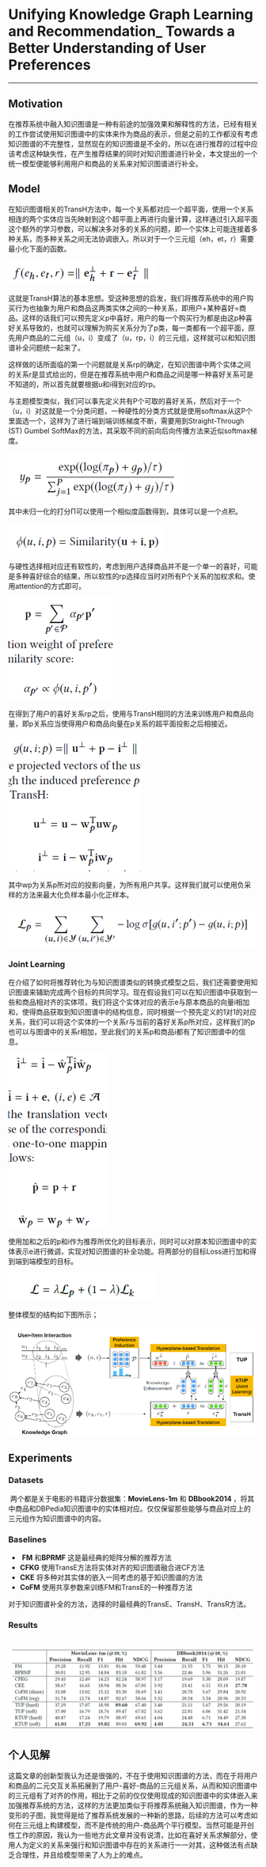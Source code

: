# Unifying Knowledge Graph Learning and Recommendation_ Towards a Better Understanding of User Preferences

------

## Motivation

​	在推荐系统中融入知识图谱是一种有前途的加强效果和解释性的方法，已经有相关的工作尝试使用知识图谱中的实体来作为商品的表示，但是之前的工作都没有考虑知识图谱的不完整性，显然现在的知识图谱是不全的，所以在进行推荐的过程中应该考虑这种缺失性，在产生推荐结果的同时对知识图谱进行补全，本文提出的一个统一模型便能够利用用户和商品的关系来对知识图谱进行补全。

## Model

​	在知识图谱相关的TransH方法中，每一个关系都对应一个超平面，使用一个关系相连的两个实体应当先映射到这个超平面上再进行向量计算，这样通过引入超平面这个额外的学习参数，可以解决多对多的关系的问题，即一个实体上可能连接着多种关系，而多种关系之间无法协调嵌入。所以对于一个三元组（eh，et，r）需要最小化下面的函数。

![image-20200201111239946](https://github.com/linzihan-backforward/PaperNotes/blob/master/WWW/%5BWWW2019%5D%20Unifying%20Knowledge%20Graph%20Learning%20and%20Recommendation_%20Towards%20a%20Better%20Understanding%20of%20User%20Preferences/image-20200201111239946.png?raw=true)

这就是TransH算法的基本思想。受这种思想的启发，我们将推荐系统中的用户购买行为也抽象为用户和商品这两类实体之间的一种关系，即用户+某种喜好=商品。这样的话我们可以预先定义p中喜好，用户的每一个购买行为都是由这p种喜好关系导致的，也就可以理解为购买关系分为了p类，每一类都有一个超平面，原先用户商品的二元组（u，i）变成了（u，rp，i）的三元组，这样就可以和知识图谱补全问题统一起来了。

​	这样做的话所面临的第一个问题就是关系rp的确定，在知识图谱中两个实体之间的关系r是显式给出的，但是在推荐系统中用户和商品之间是哪一种喜好关系可是不知道的，所以首先就要根据u和i得到对应的rp。

​	与主题模型类似，我们可以事先定义共有P个可取的喜好关系，然后对于一个（u，i）对这就是一个分类问题，一种硬性的分类方式就是使用softmax从这P个里面选一个，这样为了进行端到端训练梯度不断，需要用到Straight-Through (ST) Gumbel SoftMax的方法，其采取不同的前向后向传播方法来近似softmax梯度。

![image-20200201112533626](https://github.com/linzihan-backforward/PaperNotes/blob/master/WWW/%5BWWW2019%5D%20Unifying%20Knowledge%20Graph%20Learning%20and%20Recommendation_%20Towards%20a%20Better%20Understanding%20of%20User%20Preferences/image-20200201112533626.png?raw=true)

其中未归一化的打分Π可以使用一个相似度函数得到，具体可以是一个点积。

![image-20200201112618357](https://github.com/linzihan-backforward/PaperNotes/blob/master/WWW/%5BWWW2019%5D%20Unifying%20Knowledge%20Graph%20Learning%20and%20Recommendation_%20Towards%20a%20Better%20Understanding%20of%20User%20Preferences/image-20200201112618357.png?raw=true)

与硬性选择相对应还有软性的，考虑到用户选择商品并不是一个单一的喜好，可能是多种喜好综合的结果，所以软性的rp选择应当时对所有P个关系的加权求和。使用attention的方式即可。

![image-20200201112847630](https://github.com/linzihan-backforward/PaperNotes/blob/master/WWW/%5BWWW2019%5D%20Unifying%20Knowledge%20Graph%20Learning%20and%20Recommendation_%20Towards%20a%20Better%20Understanding%20of%20User%20Preferences/image-20200201112847630.png?raw=true)

​	在得到了用户的喜好关系rp之后，使用与TransH相同的方法来训练用户和商品向量，即p关系应当使得用户和商品向量在p关系的超平面投影之后相接近。

![image-20200201145058812](https://github.com/linzihan-backforward/PaperNotes/blob/master/WWW/%5BWWW2019%5D%20Unifying%20Knowledge%20Graph%20Learning%20and%20Recommendation_%20Towards%20a%20Better%20Understanding%20of%20User%20Preferences/image-20200201145058812.png?raw=true)

​	其中wp为关系p所对应的投影向量，为所有用户共享。这样我们就可以使用负采样的方法来最大化负样本最小化正样本。

![image-20200201145219516](https://github.com/linzihan-backforward/PaperNotes/blob/master/WWW/%5BWWW2019%5D%20Unifying%20Knowledge%20Graph%20Learning%20and%20Recommendation_%20Towards%20a%20Better%20Understanding%20of%20User%20Preferences/image-20200201145219516.png?raw=true)

### Joint Learning

​	在介绍了如何将推荐转化为与知识图谱类似的转换式模型之后，我们还需要使用知识图谱来辅助完成两个目标的共同学习。现在假设我们可以在知识图谱中获取到一些和商品相对齐的实体项，我们将这个实体对应的表示e与原本商品的向量i相加和，使得商品获取到知识图谱中的结构信息，同时根据一个预先定义的1对1的对应关系，我们可以将这个实体的一个关系r与当前的喜好关系p所对应，这样我们的p也可以与图谱中的关系r相加，至此我们的关系p和商品i都有了知识图谱中的信息。

![image-20200201152313684](https://github.com/linzihan-backforward/PaperNotes/blob/master/WWW/%5BWWW2019%5D%20Unifying%20Knowledge%20Graph%20Learning%20and%20Recommendation_%20Towards%20a%20Better%20Understanding%20of%20User%20Preferences/image-20200201152313684.png?raw=true)

​	使用加和之后的p和i作为推荐所优化的目标表示，同时可以对原本知识图谱中的实体表示e进行微调，实现对知识图谱的补全功能。将两部分的目标Loss进行加和得到端到端模型的目标。

![image-20200201152527174](https://github.com/linzihan-backforward/PaperNotes/blob/master/WWW/%5BWWW2019%5D%20Unifying%20Knowledge%20Graph%20Learning%20and%20Recommendation_%20Towards%20a%20Better%20Understanding%20of%20User%20Preferences/image-20200201152527174.png?raw=true)

整体模型的结构如下图所示；

![image-20200201152550892](https://github.com/linzihan-backforward/PaperNotes/blob/master/WWW/%5BWWW2019%5D%20Unifying%20Knowledge%20Graph%20Learning%20and%20Recommendation_%20Towards%20a%20Better%20Understanding%20of%20User%20Preferences/image-20200201152550892.png?raw=true)

## Experiments

### Datasets

​	两个都是关于电影的书籍评分数据集：**MovieLens-1m** 和 **DBbook2014** ，将其中商品和DBPedia知识图谱中的实体相对应。仅仅保留那些能够与商品对应上的三元组作为知识图谱中的内容。

### Baselines

- ​	**FM** 和**BPRMF** 这是最经典的矩阵分解的推荐方法
-    **CFKG** 使用TransE方法将实体对齐的知识图谱融合进CF方法
-    **CKE** 将多种对其实体的嵌入一同考虑的基于知识图谱的方法
-    **CoFM** 使用共享参数来训练FM和TransE的一种推荐方法

对于知识图谱补全的方法，选择的时最经典的TransE、TransH、TransR方法。

### Results

​	![image-20200202095806926](https://github.com/linzihan-backforward/PaperNotes/blob/master/WWW/%5BWWW2019%5D%20Unifying%20Knowledge%20Graph%20Learning%20and%20Recommendation_%20Towards%20a%20Better%20Understanding%20of%20User%20Preferences/image-20200202095806926.png?raw=true)

## 个人见解

​	这篇文章的创新型我认为还是很强的，不在于使用知识图谱的方法，而在于将用户和商品的二元交互关系拓展到了用户-喜好-商品的三元组关系，从而和知识图谱中的三元组有了对齐的作用，相比于之前的仅仅使用现成的知识图谱中的实体嵌入来加强推荐系统的方法，这样的方法更加类似于将推荐系统融入知识图谱，作为一种变形的子图，我觉得是给了推荐系统发展的一种新的思路，后续的方法可以考虑如何在三元组上构建模型，而不是传统的用户-商品两个平行模型。当然可能是开创性工作的原因，我认为一些地方此文章并没有说清，比如在喜好关系求解部分，使用人为定义的关系来强行和知识图谱中存在的关系进行一一对其，这种做法有点缺乏合理性，并且给模型带来了人为上的难点。
